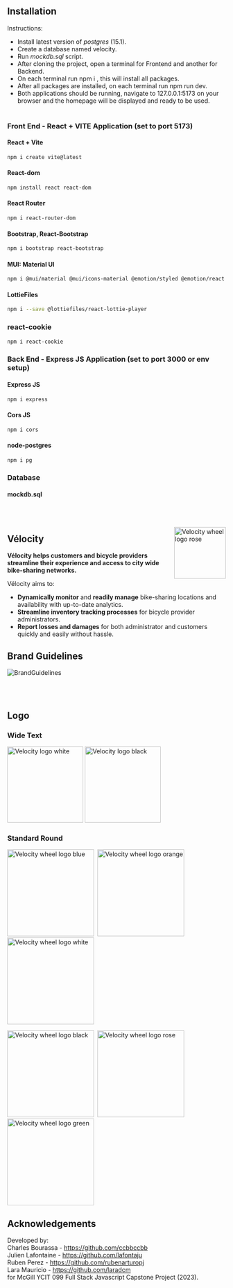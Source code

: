 ## Installation

Instructions:

- Install latest version of _postgres_ (15.1).
- Create a database named velocity.
- Run _mockdb.sql_ script.
- After cloning the project, open a terminal for Frontend and another for Backend.
- On each terminal run npm i , this will install all packages.
- After all packages are installed, on each terminal run npm run dev.
- Both applications should be running, navigate to 127.0.0.1:5173 on your browser and the homepage will be displayed and ready to be used.
  <br/><br/>

### Front End - React + VITE Application (set to port 5173)

#### React + Vite

```sh
npm i create vite@latest
```

#### React-dom

```sh
npm install react react-dom
```

#### React Router

```sh
npm i react-router-dom
```

#### Bootstrap, React-Bootstrap

```sh
npm i bootstrap react-bootstrap
```

#### MUI: Material UI

```sh
npm i @mui/material @mui/icons-material @emotion/styled @emotion/react
```

#### LottieFiles

```sh
npm i --save @lottiefiles/react-lottie-player
```

### react-cookie

```sh
npm i react-cookie
```

### Back End - Express JS Application (set to port 3000 or env setup)

#### Express JS

```sh
npm i express
```

#### Cors JS

```sh
npm i cors
```

#### node-postgres

```sh
npm i pg
```

### Database

#### mockdb.sql

<br/><br/>

<img src="Frontend/public/wheel-logo-animation-v2.gif" alt="Velocity wheel logo rose" align="right" width="119" />

## Vélocity

**Vélocity helps customers and bicycle providers streamline their experience and access to city wide bike-sharing networks.**

Vélocity aims to:

- **Dynamically monitor** and **readily manage** bike-sharing locations and availability with up-to-date analytics.
- **Streamline inventory tracking processes** for bicycle provider administrators.
- **Report losses and damages** for both administrator and customers quickly and easily without hassle.

## Brand Guidelines

![BrandGuidelines](Frontend/public/brandguidelines.png)

<br/><br/>

## Logo

### Wide Text

<img src="Frontend/public/velocity-logo-white.png" alt="Velocity logo white" height="175" />  
<img src="Frontend/public/velocity-logo-black.png" alt="Velocity logo black" height="175" />

### Standard Round

<img src="Frontend/public/wheel-logo-blue.png" alt="Velocity wheel logo blue" height="200" />&nbsp;&nbsp;<img src="Frontend/public/wheel-logo-orange.png" alt="Velocity wheel logo orange" height="200" />&nbsp;&nbsp;<img src="Frontend/public/wheel-logo-white.png" alt="Velocity wheel logo white" height="200" />

<img src="Frontend/public/wheel-logo-bw.png" alt="Velocity wheel logo black" height="200" />&nbsp;&nbsp;<img src="Frontend/public/wheel-logo-rose.png" alt="Velocity wheel logo rose" height="200" />&nbsp;&nbsp;<img src="Frontend/public/wheel-logo-green.png" alt="Velocity wheel logo green" height="200" />

## Acknowledgements

Developed by: <br>
Charles Bourassa - https://github.com/ccbbccbb<br>
Julien Lafontaine - https://github.com/lafontaju<br>
Ruben Perez - https://github.com/rubenarturopj<br>
Lara Mauricio - https://github.com/laradcm<br>
for McGill YCIT 099 Full Stack Javascript Capstone Project (2023).
